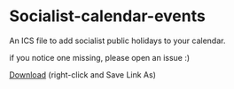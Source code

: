 # Socialist-calendar-events

An ICS file to add socialist public holidays to your calendar.

if you notice one missing, please open an issue :)

[Download](https://raw.githubusercontent.com/endim8/Socialist-calendar-events/main/Socialist%20Holidays.ics?token=GHSAT0AAAAAABUHKEL5RXER5ZJQLAXHR4EWYUECXZQ) (right-click and Save Link As)
